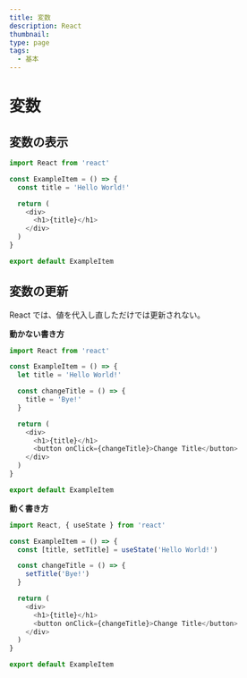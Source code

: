 ```yaml
---
title: 変数
description: React
thumbnail:
type: page
tags:
  - 基本
---
```


# 変数

## 変数の表示

```ts {} [ExampleItem.ts]
import React from 'react'

const ExampleItem = () => {
  const title = 'Hello World!'

  return (
    <div>
      <h1>{title}</h1>
    </div>
  )
}

export default ExampleItem
```

## 変数の更新

React では、値を代入し直しただけでは更新されない。

**動かない書き方**

```ts {} [ExampleItem.ts]
import React from 'react'

const ExampleItem = () => {
  let title = 'Hello World!'

  const changeTitle = () => {
    title = 'Bye!'
  }

  return (
    <div>
      <h1>{title}</h1>
      <button onClick={changeTitle}>Change Title</button>
    </div>
  )
}

export default ExampleItem
```

**動く書き方**

```ts {} [ExampleItem.ts]
import React, { useState } from 'react'

const ExampleItem = () => {
  const [title, setTitle] = useState('Hello World!')

  const changeTitle = () => {
    setTitle('Bye!')
  }

  return (
    <div>
      <h1>{title}</h1>
      <button onClick={changeTitle}>Change Title</button>
    </div>
  )
}

export default ExampleItem
```
